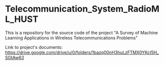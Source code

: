 # Telecommunication_System_RadioML_HUST

This is a repository for the source code of the project "A Survey of Machine Learning Applications in Wireless Telecommunications Problems"

Link to project's documents: https://drive.google.com/drive/u/0/folders/1bazq00nH3huLzFTMX0YKcI5H_SGtAw63
